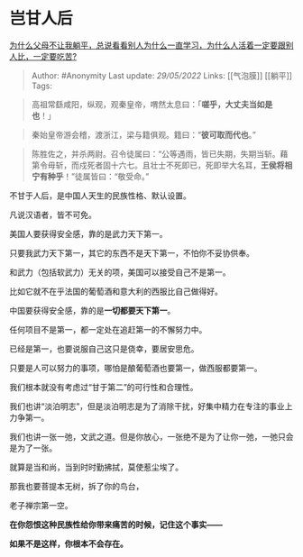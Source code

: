 # 岂甘人后
[为什么父母不让我躺平，总说看看别人为什么一直学习，为什么人活着一定要跟别人比，一定要吃苦?](https://www.zhihu.com/question/533509957/answer/2506021968)

> Author: #Anonymity 
Last update: *29/05/2022* 
Links: [[气泡膜]] [[躺平]]
Tags: 

> 高祖常繇咸阳，纵观，观秦皇帝，喟然太息曰：「**嗟乎，大丈夫当如是也**！」

  

> 秦始皇帝游会稽，渡浙江，梁与籍俱观。籍曰：“**彼可取而代也**。”

  

> 陈胜佐之，并杀两尉。召令徒属曰：“公等遇雨，皆已失期，失期当斩。藉第令毋斩，而戍死者固十六七。且壮士不死即已，死即举大名耳，**王侯将相宁有种乎**！”徒属皆曰：“敬受命。”

不甘于人后，是中国人天生的民族性格、默认设置。

凡说汉语者，皆不可免。

  

美国人要获得安全感，靠的是武力天下第一。

只要我武力天下第一，其它的东西不是天下第一，不怕你不妥协供奉。

和武力（包括软武力）无关的项，美国可以接受自己不是第一。

比如它就不在乎法国的葡萄酒和意大利的西服比自己做得好。

  

中国要获得安全感，靠的是**一切都要天下第一**。

任何项目不是第一，都一定处在追赶第一的不懈努力中。

已经是第一，也要说服自己这只是侥幸，要居安思危。

只要是人可以努力的事项，哪怕是酿葡萄酒也要第一，做西服都要第一。

我们根本就没有考虑过“甘于第二”的可行性和合理性。

我们也讲“淡泊明志”，但是淡泊明志是为了消除干扰，好集中精力在专注的事业上力争第一。

我们也讲一张一弛，文武之道。但是你放心，一张绝不是为了让你一弛，一弛只会是为了一张。

  

就算是当和尚，当到时时勤拂拭，莫使惹尘埃了。

那我也要菩提本无树，拆了你的鸟台，

老子禅宗第一空。

  

**在你怨恨这种民族性给你带来痛苦的时候，记住这个事实——**

**如果不是这样，你根本不会存在。**